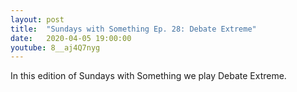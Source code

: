 ```yaml
---
layout: post
title:  "Sundays with Something Ep. 28: Debate Extreme"
date:   2020-04-05 19:00:00
youtube: 8__aj4Q7nyg
---
```


In this edition of Sundays with Something we play Debate Extreme.